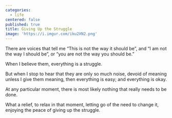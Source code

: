 ```yaml
---
categories:
  - life
centered: false
published: true
title: Giving Up the Struggle
image: 'https://i.imgur.com/iku2XN2.png'
---
```

There are voices that tell me
“This is not the way it should be”,
and “I am not the way I should be”,
or “you are not the way you should be.”

When I believe them,
everything is a struggle.

But when I stop to hear
that they are only so much noise,
devoid of meaning
unless I give them meaning,
then everything is easy;
and everything is okay.

At any particular moment,
there is  most likely nothing
that really needs to be done.

What a relief,
to relax in that moment,
letting go 
of the need to change it,
enjoying the peace
of giving up the struggle.
